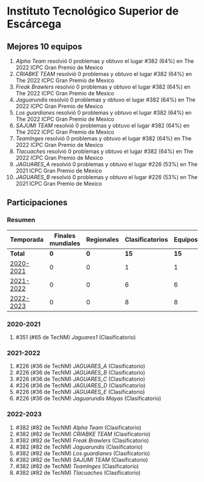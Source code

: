 # Instituto Tecnológico Superior de Escárcega

## Mejores 10 equipos

1. _Alpha Team_ resolvió 0 problemas y obtuvo el lugar #382 (64%) en The 2022 ICPC Gran Premio de Mexico
1. _CRIABKE TEAM_ resolvió 0 problemas y obtuvo el lugar #382 (64%) en The 2022 ICPC Gran Premio de Mexico
1. _Freak Brawlers_ resolvió 0 problemas y obtuvo el lugar #382 (64%) en The 2022 ICPC Gran Premio de Mexico
1. _Jaguarundis_ resolvió 0 problemas y obtuvo el lugar #382 (64%) en The 2022 ICPC Gran Premio de Mexico
1. _Los guardianes_ resolvió 0 problemas y obtuvo el lugar #382 (64%) en The 2022 ICPC Gran Premio de Mexico
1. _SAJUMI TEAM_ resolvió 0 problemas y obtuvo el lugar #382 (64%) en The 2022 ICPC Gran Premio de Mexico
1. _TeamInges_ resolvió 0 problemas y obtuvo el lugar #382 (64%) en The 2022 ICPC Gran Premio de Mexico
1. _Tlacuaches_ resolvió 0 problemas y obtuvo el lugar #382 (64%) en The 2022 ICPC Gran Premio de Mexico
1. _JAGUARES_A_ resolvió 0 problemas y obtuvo el lugar #226 (53%) en The 2021 ICPC Gran Premio de Mexico
1. _JAGUARES_B_ resolvió 0 problemas y obtuvo el lugar #226 (53%) en The 2021 ICPC Gran Premio de Mexico

## Participaciones

### Resumen

| Temporada | Finales mundiales | Regionales | Clasificatorios | Equipos |
| --- | --- | --- | --- | --- |
| **Total** | **0** | **0** | **15** | **15** |
| [2020-2021](#2020-2021) | 0 | 0 | 1 | 1 |
| [2021-2022](#2021-2022) | 0 | 0 | 6 | 6 |
| [2022-2023](#2022-2023) | 0 | 0 | 8 | 8 |

### 2020-2021

1. #351 (#65 de TecNM) _Jaguares1_ (Clasificatorio)

### 2021-2022

1. #226 (#36 de TecNM) _JAGUARES_A_ (Clasificatorio)
1. #226 (#36 de TecNM) _JAGUARES_B_ (Clasificatorio)
1. #226 (#36 de TecNM) _JAGUARES_C_ (Clasificatorio)
1. #226 (#36 de TecNM) _JAGUARES_D_ (Clasificatorio)
1. #226 (#36 de TecNM) _JAGUARES_E_ (Clasificatorio)
1. #226 (#36 de TecNM) _Jaguarundis Mayas_ (Clasificatorio)

### 2022-2023

1. #382 (#82 de TecNM) _Alpha Team_ (Clasificatorio)
1. #382 (#82 de TecNM) _CRIABKE TEAM_ (Clasificatorio)
1. #382 (#82 de TecNM) _Freak Brawlers_ (Clasificatorio)
1. #382 (#82 de TecNM) _Jaguarundis_ (Clasificatorio)
1. #382 (#82 de TecNM) _Los guardianes_ (Clasificatorio)
1. #382 (#82 de TecNM) _SAJUMI TEAM_ (Clasificatorio)
1. #382 (#82 de TecNM) _TeamInges_ (Clasificatorio)
1. #382 (#82 de TecNM) _Tlacuaches_ (Clasificatorio)



